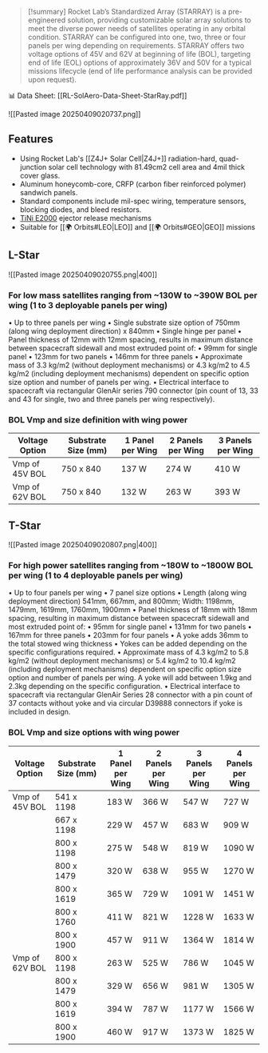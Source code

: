 >[!summary]
>Rocket Lab’s Standardized Array (STARRAY) is a pre-engineered solution, providing customizable solar array solutions to meet the diverse power needs of satellites operating in any orbital condition. STARRAY can be configured into one, two, three or four panels per wing depending on requirements. STARRAY offers two voltage options of 45V and 62V at beginning of life (BOL), targeting end of life (EOL) options of approximately 36V and 50V for a typical missions lifecycle (end of life performance analysis can be provided upon request).
>
📊 Data Sheet: [[RL-SolAero-Data-Sheet-StarRay.pdf]]

![[Pasted image 20250409020737.png]]
## Features

- Using Rocket Lab's [[Z4J+ Solar Cell|Z4J+]] radiation-hard, quad-junction solar cell technology with 81.49cm2 cell area and 4mil thick cover glass.
- Aluminum honeycomb-core, CRFP (carbon fiber reinforced polymer) sandwich panels.
- Standard components include mil-spec wiring, temperature sensors, blocking diodes, and bleed resistors.
- [TiNi E2000](https://ebad.com/products/tini-ejector-release-mechanism-erm/#erm-e2000) ejector release mechanisms
- Suitable for [[🌍 Orbits#LEO|LEO]] and [[🌍 Orbits#GEO|GEO]] missions
## L-Star

![[Pasted image 20250409020755.png|400]]
### For low mass satellites ranging from ~130W to ~390W BOL per wing (1 to 3 deployable panels per wing)

• Up to three panels per wing
• Single substrate size option of 750mm (along wing deployment direction) x 840mm
• Single hinge per panel
• Panel thickness of 12mm with 12mm spacing, results in maximum distance between spacecraft sidewall and most extruded point of:
	 • 99mm for single panel
	 • 123mm for two panels
	 • 146mm for three panels
• Approximate mass of 3.3 kg/m2 (without deployment mechanisms) or 4.3 kg/m2 to 4.5 kg/m2 (including deployment mechanisms) dependent on specific option size option and number of panels per wing.
• Electrical interface to spacecraft via rectangular GlenAir series 790 connector (pin count of 13, 33 and 43 for single, two and three panels per wing respectively).

### BOL Vmp and size definition with wing power

| Voltage Option | Substrate Size (mm) | 1 Panel per Wing | 2 Panels per Wing | 3 Panels per Wing |
|----------------|---------------------|------------------|-------------------|-------------------|
| Vmp of 45V BOL | 750 x 840           | 137 W            | 274 W             | 410 W             |
| Vmp of 62V BOL | 750 x 840           | 132 W            | 263 W             | 393 W             |


## T-Star

![[Pasted image 20250409020807.png|400]]
### For high power satellites ranging from ~180W to ~1800W BOL per wing (1 to 4 deployable panels per wing)

• Up to four panels per wing
• 7 panel size options
• Length (along wing deployment direction) 541mm, 667mm, and 800mm; Width: 1198mm, 1479mm, 1619mm, 1760mm, 1900mm
• Panel thickness of 18mm with 18mm spacing, resulting in maximum distance between spacecraft sidewall and most extruded point of:
	 • 95mm for single panel
	 • 131mm for two panels
	 • 167mm for three panels
	 • 203mm for four panels
• A yoke adds 36mm to the total stowed wing thickness
• Yokes can be added depending on the specific configurations required.
• Approximate mass of 4.3 kg/m2 to 5.8 kg/m2 (without deployment mechanisms) or 5.4 kg/m2 to 10.4 kg/m2 (including deployment mechanisms) dependent on specific option size option and number of panels per wing. A yoke will add between 1.9kg and 2.3kg depending on the specific configuration.
• Electrical interface to spacecraft via rectangular GlenAir Series 28 connector with a pin count of 37 contacts without yoke and via circular D39888 connectors if yoke is included in design. 

### BOL Vmp and size options with wing power

| Voltage Option | Substrate Size (mm) | 1 Panel per Wing | 2 Panels per Wing | 3 Panels per Wing | 4 Panels per Wing |
|----------------|---------------------|------------------|-------------------|-------------------|-------------------|
| Vmp of 45V BOL | 541 x 1198          | 183 W            | 366 W             | 547 W             | 727 W             |
|                | 667 x 1198          | 229 W            | 457 W             | 683 W             | 909 W             |
|                | 800 x 1198          | 275 W            | 548 W             | 819 W             | 1090 W            |
|                | 800 x 1479          | 320 W            | 638 W             | 955 W             | 1270 W            |
|                | 800 x 1619          | 365 W            | 729 W             | 1091 W            | 1451 W            |
|                | 800 x 1760          | 411 W            | 821 W             | 1228 W            | 1633 W            |
|                | 800 x 1900          | 457 W            | 911 W             | 1364 W            | 1814 W            |
| Vmp of 62V BOL | 800 x 1198          | 263 W            | 525 W             | 786 W             | 1045 W            |
|                | 800 x 1479          | 329 W            | 656 W             | 981 W             | 1305 W            |
|                | 800 x 1619          | 394 W            | 787 W             | 1177 W            | 1566 W            |
|                | 800 x 1900          | 460 W            | 917 W             | 1373 W            | 1825 W            |
